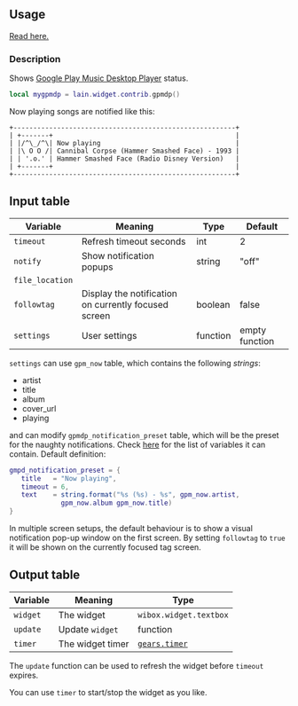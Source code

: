 ## Usage

[Read here.](https://github.com/copycat-killer/lain/wiki/Widgets#usage)

### Description

Shows [Google Play Music Desktop Player](http://www.googleplaymusicdesktopplayer.com) status.

```lua
local mygpmdp = lain.widget.contrib.gpmdp()
```

Now playing songs are notified like this:

	+--------------------------------------------------------+
	| +-------+                                              |
	| |/^\_/^\| Now playing                                  |
    | |\ O O /| Cannibal Corpse (Hammer Smashed Face) - 1993 |
    | | '.o.' | Hammer Smashed Face (Radio Disney Version)   |
	| +-------+                                              |
	+--------------------------------------------------------+

## Input table

Variable | Meaning | Type | Default
--- | --- | --- | ---
`timeout` | Refresh timeout seconds | int | 2
`notify` | Show notification popups | string | "off"
`file_location` |
`followtag` | Display the notification on currently focused screen | boolean | false
`settings` | User settings | function | empty function

`settings` can use `gpm_now` table, which contains the following *strings*:

- artist
- title
- album
- cover_url
- playing

and can modify `gpmdp_notification_preset` table, which will be the preset for the naughty notifications. Check [here](http://awesome.naquadah.org/doc/api/modules/naughty.html#notify) for the list of variables it can contain. Default definition:

```lua
gmpd_notification_preset = {
   title   = "Now playing",
   timeout = 6,
   text    = string.format("%s (%s) - %s", gpm_now.artist,
             gpm_now.album gpm_now.title)
}
```

In multiple screen setups, the default behaviour is to show a visual notification pop-up window on the first screen. By setting `followtag` to `true` it will be shown on the currently focused tag screen.

## Output table

Variable | Meaning | Type
--- | --- | ---
`widget` | The widget | `wibox.widget.textbox`
`update` | Update `widget` | function
`timer` | The widget timer | [`gears.timer`](https://awesomewm.org/doc/api/classes/gears.timer.html)

The `update` function can be used to refresh the widget before `timeout` expires.

You can use `timer` to start/stop the widget as you like.